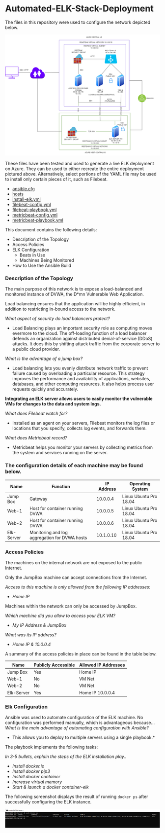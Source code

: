 # Automated-ELK-Stack-Deployment
The files in this repository were used to configure the network depicted below.

![Network Diagram](Diagrams/redteam_diagram.png)

These files have been tested and used to generate a live ELK deployment on Azure. They can be used to either recreate the entire deployment pictured above. Alternatively, select portions of the YAML file may be used to install only certain pieces of it, such as Filebeat.

- [ansible.cfg](Ansible/ansible.cfg)
- [hosts](Ansible/hosts)
- [install-elk.yml](Ansible/install-elk.yml)
- [filebeat-config.yml](Ansible/filebeat-config.yml)
- [filebeat-playbook.yml](Ansible/filebeat-playbook.yml)
- [metricbeat-config.yml](Ansible/metricbeat-config.yml)
- [metricbeat-playbook.yml](Ansible/metricbeat-playbook.yml)


This document contains the following details:
- Description of the Topology
- Access Policies
- ELK Configuration
  - Beats in Use
  - Machines Being Monitored
- How to Use the Ansible Build


### Description of the Topology

The main purpose of this network is to expose a load-balanced and monitored instance of DVWA, the D*mn Vulnerable Web Application.

Load balancing ensures that the application will be highly efficient, in addition to restricting in-bound access to the network.

*What aspect of security do load balancers protect?*

- Load Balancing plays an important security role as computing moves evermore to the cloud. The off-loading function of a load balancer defends an organization against distributed denial-of-service (DDoS) attacks. It does this by shifting attack traffic from the corporate server to a public cloud provider.

*What is the advantage of a jump box?*

- Load balancing lets you evenly distribute network traffic to prevent failure caused by overloading a particular resource. This strategy improves the performance and availability of applications, websites, databases, and other computing resources. It also helps process user requests quickly and accurately.


**Integrating an ELK server allows users to easily monitor the vulnerable VMs for changes to the data and system logs.**

*_What does Filebeat watch for?_*

- Installed as an agent on your servers, Filebeat monitors the log files or locations that you specify, collects log events, and forwards them.
	
*What does Metricbeat record?*

- Metricbeat helps you monitor your servers by collecting metrics from the system and services running on the server.

### The configuration details of each machine may be found below.

| Name       | Function                                                                | IP Address | Operating System |
|---------------|-----------------------------------------------------------------|-----------------|------------------|
| Jump Box | Gateway                                                               | 10.0.0.4      | Linux Ubuntu Pro 18.04 |
| Web-1       | Host for container running DVWA                        | 10.0.0.5      | Linux Ubuntu Pro 18.04 |
| Web-2       | Host for container running DVWA                         |  10.0.0.6    | Linux Ubuntu Pro 18.04 |
| Elk-Server | Monitoring and log aggregation for DVWA hosts  |10.1.0.10    | Linux Ubuntu Pro 18.04 |

### Access Policies

The machines on the internal network are not exposed to the public Internet. 

Only the JumpBox machine can accept connections from the Internet. 

*Access to this machine is only allowed from the following IP addresses:*
- _Home IP_

Machines within the network can only be accessed by JumpBox.

*Which machine did you allow to access your ELK VM?* 

- _My IP Address & JumpBox_

*What was its IP address?*

- _Home IP & 10.0.0.4_

A summary of the access policies in place can be found in the table below.

| Name     | Publicly Accessible | Allowed IP Addresses |
|----------|------------------------------|----------------------|
| Jump Box | Yes                       | Home IP  |
|  Web-1      | No                        | VM Net             |
|   Web-2     | No                        |  VM Net            |
| Elk-Server | Yes                      | Home IP 10.0.0.4|

### Elk Configuration

Ansible was used to automate configuration of the ELK machine. No configuration was performed manually, which is advantageous because...
_What is the main advantage of automating configuration with Ansible?_
* This allows you to deploy to multiple servers using a single playbook.*

The playbook implements the following tasks:

_In 3-5 bullets, explain the steps of the ELK installation play.._

- *Install docker.io*
- *Install docker pip3*
- *Install docker container*
- *Increase virtual memory*
- *Start & launch a docker container-elk*


The following screenshot displays the result of running `docker ps` after successfully configuring the ELK instance.

![Elk-Docker ps](Linux/elk_docker_ps.png)
